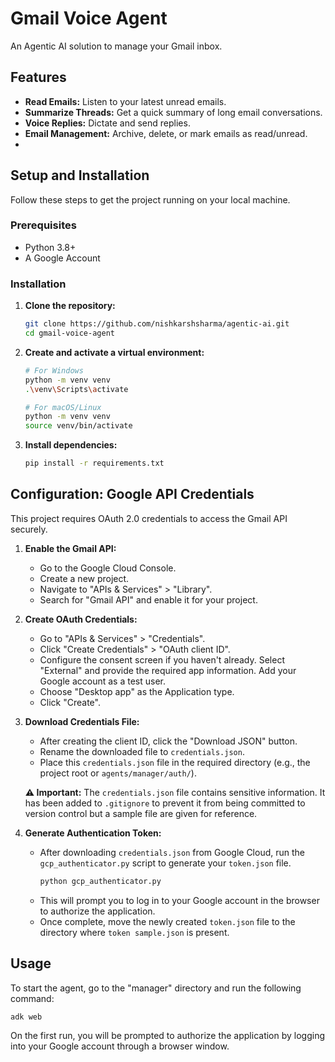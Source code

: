 # Gmail Voice Agent

An Agentic AI solution to manage your Gmail inbox.

## Features

*   **Read Emails:** Listen to your latest unread emails.
*   **Summarize Threads:** Get a quick summary of long email conversations.
*   **Voice Replies:** Dictate and send replies.
*   **Email Management:** Archive, delete, or mark emails as read/unread.
* 

## Setup and Installation

Follow these steps to get the project running on your local machine.

### Prerequisites

*   Python 3.8+
*   A Google Account

### Installation

1.  **Clone the repository:**
    ```bash
    git clone https://github.com/nishkarshsharma/agentic-ai.git
    cd gmail-voice-agent
    ```

2.  **Create and activate a virtual environment:**
    ```bash
    # For Windows
    python -m venv venv
    .\venv\Scripts\activate

    # For macOS/Linux
    python -m venv venv
    source venv/bin/activate
    ```

3.  **Install dependencies:**
    ```bash
    pip install -r requirements.txt
    ```

## Configuration: Google API Credentials

This project requires OAuth 2.0 credentials to access the Gmail API securely.

1.  **Enable the Gmail API:**
    *   Go to the Google Cloud Console.
    *   Create a new project.
    *   Navigate to "APIs & Services" > "Library".
    *   Search for "Gmail API" and enable it for your project.

2.  **Create OAuth Credentials:**
    *   Go to "APIs & Services" > "Credentials".
    *   Click "Create Credentials" > "OAuth client ID".
    *   Configure the consent screen if you haven't already. Select "External" and provide the required app information. Add your Google account as a test user.
    *   Choose "Desktop app" as the Application type.
    *   Click "Create".

3.  **Download Credentials File:**
    *   After creating the client ID, click the "Download JSON" button.
    *   Rename the downloaded file to `credentials.json`.
    *   Place this `credentials.json` file in the required directory (e.g., the project root or `agents/manager/auth/`).

    **⚠️ Important:** The `credentials.json` file contains sensitive information. It has been added to `.gitignore` to prevent it from being committed to version control but a sample file are given for reference.

4.  **Generate Authentication Token:**
    *   After downloading `credentials.json` from Google Cloud, run the `gcp_authenticator.py` script to generate your `token.json` file.
        ```bash
        python gcp_authenticator.py
        ```
    *   This will prompt you to log in to your Google account in the browser to authorize the application.
    *   Once complete, move the newly created `token.json` file to the directory where `token sample.json` is present.

## Usage

To start the agent, go to the "manager" directory and run the following command:

```bash
adk web  
```

On the first run, you will be prompted to authorize the application by logging into your Google account through a browser window.

